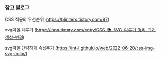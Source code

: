 ### 참고 블로그

CSS 적용의 우선순위
(https://blinders.tistory.com/87)

svg파일 다루기
(https://inpa.tistory.com/entry/CSS-📚-SVG-다루기-정리-크기색상-변경)

svg파일 간략하게 속성주기
(https://int-i.github.io/web/2022-06-20/css-img-svg-color/)
